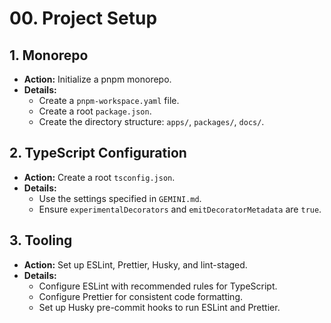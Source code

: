 # 00. Project Setup

## 1. Monorepo

- **Action:** Initialize a pnpm monorepo.
- **Details:**
  - Create a `pnpm-workspace.yaml` file.
  - Create a root `package.json`.
  - Create the directory structure: `apps/`, `packages/`, `docs/`.

## 2. TypeScript Configuration

- **Action:** Create a root `tsconfig.json`.
- **Details:**
  - Use the settings specified in `GEMINI.md`.
  - Ensure `experimentalDecorators` and `emitDecoratorMetadata` are `true`.

## 3. Tooling

- **Action:** Set up ESLint, Prettier, Husky, and lint-staged.
- **Details:**
  - Configure ESLint with recommended rules for TypeScript.
  - Configure Prettier for consistent code formatting.
  - Set up Husky pre-commit hooks to run ESLint and Prettier.
